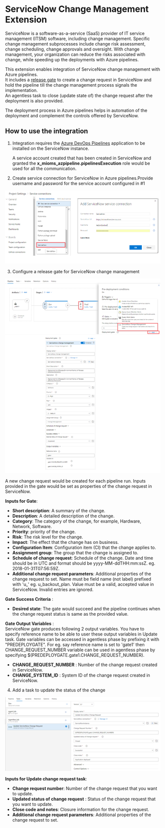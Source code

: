 
# ServiceNow Change Management Extension

ServiceNow is a software-as-a-service (SaaS) provider of IT service management (ITSM) software, including change management.
Specific change management subprocesses include change risk assessment, change scheduling, change approvals and oversight. 
With change management, your organization can reduce the risks associated with change, while speeding up the deployments with Azure pipelines. 

This extension enables integration of ServiceNow change management with Azure pipelines.                                                 
It includes a [release gate](https://docs.microsoft.com/en-us/azure/devops/pipelines/release/approvals/gates?view=vsts) to create a change request in ServiceNow and hold the pipeline till the change management process signals the implementation.                     
An agentless task to close (update state of) the change request after the deployment is also provided.

The deployment process in Azure pipelines helps in automation of the deployment and complement the controls offered by ServiceNow.

## How to use the integration
1. Integration requires the [Azure DevOps Pipelines](https://store.servicenow.com/sn_appstore_store.do#!/store/application/fa788cb5dbb5630040669c27db961940) application to be installed on the ServiceNow instance.   
   
   A service account created that has been created in ServiceNow and granted the **x_mioms_azpipeline.pipelinesExecution** role would be used for all the communication.

2. Create service connection for ServiceNow in Azure pipelines.Provide username and password for the service account configured in #1

![ServiceNow connection](images/servicenow_connection.png)

3. Configure a release gate for ServiceNow change management

![Release definition](images/release_definition.png)
![Release gate](images/release_gate.png)

A new change request would be created for each pipeline run.
Inputs provided in the gate would be set as properties of the change request in ServiceNow.

 **Inputs for Gate**:
- **Short description**: A summary of the change.
- **Description**: A detailed description of the change.
- **Category**:  The category of the change, for example, Hardware, Network, Software.
- **Priority**: priority of the change.
- **Risk**: The risk level for the change.
- **Impact**: The effect that the change has on business.
- **Configuration Item**: Configuration item (CI) that the change applies to.
- **Assignment group**:  The group that the change is assigned to.
- **Schedule of change request**: Schedule of the change. Date and time should be in UTC and format should be yyyy-MM-ddTHH:mm:ssZ. eg. 2018-01-31T07:56:59Z.
- **Additional change request parameters**:  Additional properties of the change request to set. Name must be field name (not label) prefixed with 'u_' eg. u_backout_plan. Value must be a valid, accepted value in ServiceNow. Invalid entries are ignored.

**Gate Success Criteria** :
- **Desired state**: The gate would succeed and the pipeline continues when the change request status is same as the provided value.

**Gate Output Variables** :                                                                                                             
ServiceNow gate produces following 2 output variables. You have to specify reference name to be able to user these output variables in Update task. Gate variables can be accessed in agentless phase by prefixing it with "PREDEPLOYGATE".                                  For eg. say reference name is set to 'gate1' then CHANGE_REQUEST_NUMBER variable can be used in agentless phase by specifying $(PREDEPLOYGATE.gate1.CHANGE_REQUEST_NUMBER).

- **CHANGE_REQUEST_NUMBER** : Number of the change request created in ServiceNow.
- **CHANGE_SYSTEM_ID** : System ID of the change request created in ServiceNow.

4. Add a task to update the status of the change

![Update task](images/agentless_task.png)

**Inputs for Update change request task**:

- **Change request number**: Number of the change request that you want to update.
- **Updated status of change request** : Status of the change request that you want to update.
- **Close code and notes**: Closure information for the change request.
- **Additional change request parameters**:  Additional properties of the change request to set.


